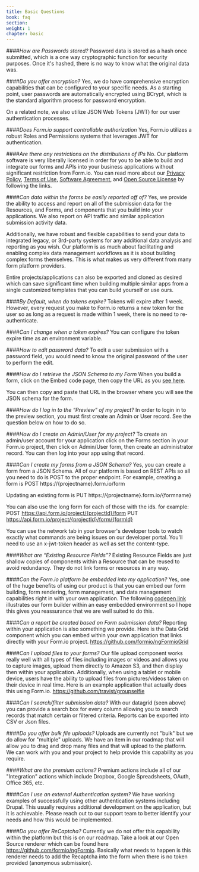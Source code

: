 ```yaml
---
title: Basic Questions
book: faq
section: 
weight: 1
chapter: basic
---
```

####_How are Passwords stored?_
Password data is stored as a hash once submitted, which is a one way cryptographic function for security purposes. Once it's hashed, there is no way to know what the original data was. 

####_Do you offer encryption?_
Yes, we do have comprehensive encryption capabilities that can be configured to your specific needs.  As a starting point, user passwords are automatically encrypted using BCrypt, which is  the standard algorithm process for password encryption.
 
On a related note, we also utilize JSON Web Tokens (JWT) for our user authentication processes.

####_Does Form.io support controllable authorization_
Yes, Form.io utilizes a robust Roles and Permissions systems that leverages JWT for authentication. 

####_Are there any restrictions on the distributions of IPs_
No.  Our platform software is very liberally licensed in order for you to be able to build and integrate our forms and APIs into your business applications without significant restriction from Form.io. You can read more about our [Privacy Policy](http://blog.form.io/form.io-privacy-policy), [Terms of Use](http://blog.form.io/form-terms-of-use), [Software Agreement](http://blog.form.io/form.io-software-licensing-agreement), and [Open Source License](http://blog.form.io/form.io-open-source-license-agreement) by following the links.

####_Can data within the forms be easily reported off of?_
Yes, we provide the ability to access and report on all of the submission data for the Resources, and Forms, and components that you build into your applications.  We also report on API traffic and similar application submission activity data. 
 
Additionally, we have robust and flexible capabilities to send your data to integrated legacy, or 3rd-party systems for any additional data analysis and reporting as you wish.  Our platform is as much about facilitating and enabling complex data management workflows as it is about building complex forms themselves.  This is what makes us very different from many form platform providers. 
 
Entire projects/applications can also be exported and cloned as desired which can save significant time when building multiple similar apps from a single customized templates that you can build yourself or use ours. 

####_By Default, when do tokens expire?_
Tokens will expire after 1 week. However, every request you make to Form.io returns a new token for the user so as long as a request is made within 1 week, there is no need to re-authenticate.

####_Can I change when a token expires?_
You can configure the token expire time as an environment variable.

####_How to edit password data?_
To edit a user submission with a password field, you would need to know the original password of the user to perform the edit.   

####_How do I retrieve the JSON Schema to my Form_
When you build a form,  click on the Embed code page, then copy the URL as you [see here](https://monosnap.com/file/0CLLWbpxP7jiGSBu1qk8R8XdEP9zir).

You can then copy and paste that URL in the browser where you will see the JSON schema for the form.

####_How do I log in to the “Preview” of my project?_
In order to login in to the preview section, you must first create an Admin or User record. See the question below on how to do so.

####_How do I create an Admin/User for my project?_
To create an admin/user account for your application click on the Forms section in your Form.io project, then click on Admin/User form, then create an administrator record. You can then log into your app using that record.

####_Can I create my forms from a JSON Schema?_
Yes, you can create a form from a JSON Schema. All of our platform is based on REST APIs so all you need to do is POST to the proper endpoint. For example, creating a form is
POST https://{projectname}.form.io/form

Updating an existing form is 
PUT https://{projectname}.form.io/{formname}

You can also use the long form for each of those with the ids. for example:
POST https://api.form.io/project/{projectId}/form
PUT https://api.form.io/project/{projectId}/form/{formId}

You can use the network tab in your browser's developer tools to watch exactly what commands are being issues on our developer portal. You'll need to use an x-jwt-token header as well as set the content-type.

####_What are “Existing Resource Fields”?_
Existing Resource Fields are just shallow copies of components within a Resource that can be reused to avoid redundancy. They do not link forms or resources in any way.

####_Can the Form.io platform be embedded into my application?_
Yes, one of the huge benefits of using our product is that you can embed our form building, form rendering, form management, and data management capabilities right in with your own application. The following [codepen link](http://codepen.io/travist/full/xVyMjo/) illustrates our form builder within an easy embedded environment so I hope this gives you reassurance that we are well suited to do this.

####_Can a report be created based on Form submission data?_
Reporting within your application is also something we provide. Here is the Data Grid component which you can embed within your own application that links directly with your Form.io project.
https://github.com/formio/ngFormioGrid

####_Can I upload files to your forms?_
Our file upload component works really well with all types of files including images or videos and allows you to capture images, upload them directly to Amazon S3, and then display then within your application. Additionally, when using a tablet or mobile device, users have the ability to upload files from pictures/videos taken on their device in real time.  Here is an example application that actually does this using Form.io.
https://github.com/travist/groupselfie

####_Can I search/filter submission data?_
With our datagrid (seen above) you can provide a search box for every column allowing you to search records that match certain or filtered criteria. Reports can be exported into CSV or Json files.

####_Do you offer bulk file uploads?_
Uploads are currently not "bulk" but we do allow for "multiple" uploads. We have an item in our roadmap that will allow you to drag and drop many files and that will upload to the platform. We can work with you and your project to help provide this capability as you require.

####_What are the premium actions?_
Premium actions include all of our "Integration" actions which include Dropbox, Google Spreadsheets, OAuth, Office 365, etc.

####_Can I use an external Authentication system?_
We have working examples of successfully using other authentication systems including Drupal. This usually requires additional development on the application, but it is achievable. Please reach out to our support team to better identify your needs and how this would be implemented.

####_Do you offer ReCaptcha?_
Currently we do not offer this capability within the platform but this is on our roadmap. Take a look at our Open Source renderer which can be found here https://github.com/formio/ngFormio. Basically what needs to happen is this renderer needs to add the Recaptcha into the form when there is no token provided (anonymous submission).
